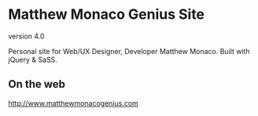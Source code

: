 # Matthew Monaco Genius Site

version 4.0

Personal site for Web/UX Designer, Developer Matthew Monaco. 
Built with jQuery &amp; SaSS.

## On the web

http://www.matthewmonacogenius.com